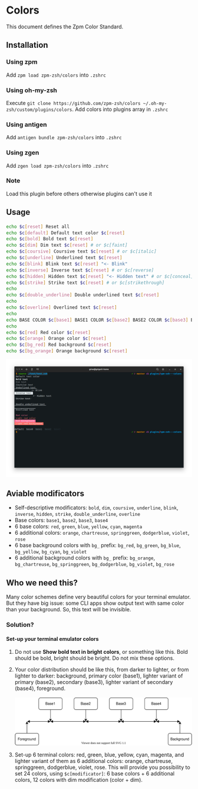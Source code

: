 # Colors

This document defines the Zpm Color Standard.

## Installation

### Using zpm

Add `zpm load zpm-zsh/colors` into `.zshrc`

### Using oh-my-zsh

Execute `git clone https://github.com/zpm-zsh/colors ~/.oh-my-zsh/custom/plugins/colors`. Add colors into plugins array in `.zshrc`

### Using antigen

Add `antigen bundle zpm-zsh/colors` into `.zshrc`

### Using zgen

Add `zgen load zpm-zsh/colors` into `.zshrc`

### Note

Load this plugin before others otherwise plugins can't use it

## Usage

```bash
echo $c[reset] Reset all
echo $c[default] Default text color $c[reset]
echo $c[bold] Bold text $c[reset]
echo $c[dim] Dim text $c[reset] # or $c[faint]
echo $c[coursive] Coursive text $c[reset] # or $c[italic]
echo $c[underline] Underlined text $c[reset]
echo $c[blink] Blink text $c[reset] "<- Blink"
echo $c[inverse] Inverse text $c[reset] # or $c[reverse]
echo $c[hidden] Hidden text $c[reset] "<- Hidden text" # or $c[conceal]
echo $c[strike] Strike text $c[reset] # or $c[strikethrough]
echo
echo $c[double_underline] Double underlined text $c[reset]
echo
echo $c[overline] Overlined text $c[reset]
echo
echo BASE COLOR $c[base1] BASE1 COLOR $c[base2] BASE2 COLOR $c[base3] BASE3 COLOR $c[base4] BASE4 COLOR
echo
echo $c[red] Red color $c[reset]
echo $c[orange] Orange color $c[reset]
echo $c[bg_red] Red background $c[reset]
echo $c[bg_orange] Orange background $c[reset]
```

![Screenshot](./images/example.png)

## Aviable modificators

* Self-descriptive modificators: `bold`, `dim`, `coursive`, `underline`, `blink`, `inverse`, `hidden`, `strike`, `double_underline`, `overline`
* Base colors: `base1`, `base2`, `base3`, `base4`
* 6 base colors: `red`, `green`, `blue`, `yellow`, `cyan`, `magenta`
* 6 additional colors: `orange`, `chartreuse`, `springgreen`, `dodgerblue`, `violet`, `rose`
* 6 base background colors with `bg_` prefix: `bg_red`, `bg_green`, `bg_blue`, `bg_yellow`, `bg_cyan`, `bg_violet`
* 6 additional background colors with `bg_` prefix: `bg_orange`, `bg_chartreuse`, `bg_springgreen`, `bg_dodgerblue`, `bg_violet`, `bg_rose`

## Who we need this?

Many color schemes define very beautiful colors for your terminal emulator. But they have big issue: some CLI apps show output text with same color than your background. So, this text will be invisible.

### Solution?

#### Set-up your terminal emulator colors

1. Do not use **Show bold text in bright colors**, or something like this. Bold should be bold, bright should be bright. Do not mix these options.

2. Your color distribution should be like this, from darker to lighter, or from lighter to darker: background, primary color (base1), lighter variant of primary (base2), secondary (base3), lighter variant of secondary (base4), foreground. <br><br>![Colors](images/Diagram.svg)

3. Set-up 6 terminal colors: red, green, blue, yellow, cyan, magenta, and lighter variant of them as 6 additional colors: orange, chartreuse, springgreen, dodgerblue, violet, rose. This will provide you possibility to set 24 colors, using `$c[modificator]`: 6 base colors + 6 additional colors, 12 colors with dim modification (color + dim).
